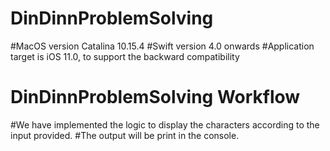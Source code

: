 # DinDinnProblemSolving
#MacOS version Catalina 10.15.4 
#Swift version 4.0 onwards 
#Application target is iOS 11.0, to support the backward compatibility

# DinDinnProblemSolving Workflow

#We have implemented the logic to display the characters according to the input provided.
#The output will be print in the console.
